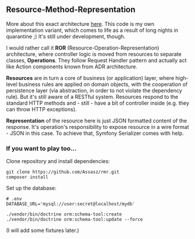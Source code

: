 ## Resource-Method-Representation

More about this exact architecture [here](https://www.peej.co.uk/articles/rmr-architecture.html).
This code is my own implementation variant, which comes to life as a result of long nights 
in quarantine ;) It's still under development, though.

I would rather call it **ROR** (Resource-Operation-Representation) architecture, 
where controller logic is moved from resources to separate classes, **Operations**. 
They follow Request Handler pattern and actually act like Action components known 
from ADR architecture. 

**Resources** are in turn a core of business (or application) layer,
where high-level business rules are applied on domain objects, with the cooperation of 
persistence layer (via abstraction, in order to not violate the dependency rule).
But it's still aware of a RESTful system. Resources respond to the standard 
HTTP methods and - still - have a bit of controller inside (e.g. they can throw HTTP exceptions).

**Representation** of the resource here is just JSON formatted content of the response.
It's operation's responsibility to expose resource in a wire format - JSON in 
this case. To achieve that, Symfony Serializer comes with help.

### If you want to play too...

Clone repository and install dependencies:

```
git clone https://github.com/Assasz/rmr.git
composer install
```

Set up the database:

```
# .env
DATABASE_URL='mysql://user:secret@localhost/mydb'
```

```
./vendor/bin/doctrine orm:schema-tool:create
./vendor/bin/doctrine orm:schema-tool:update --force
```

(I will add some fixtures later.)